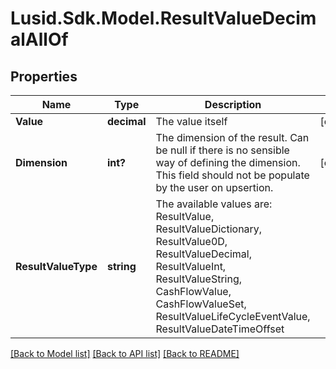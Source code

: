 # Lusid.Sdk.Model.ResultValueDecimalAllOf

## Properties

Name | Type | Description | Notes
------------ | ------------- | ------------- | -------------
**Value** | **decimal** | The value itself | [optional] 
**Dimension** | **int?** | The dimension of the result. Can be null if there is no sensible way of defining the dimension. This field should not be  populate by the user on upsertion. | [optional] 
**ResultValueType** | **string** | The available values are: ResultValue, ResultValueDictionary, ResultValue0D, ResultValueDecimal, ResultValueInt, ResultValueString, CashFlowValue, CashFlowValueSet, ResultValueLifeCycleEventValue, ResultValueDateTimeOffset | 

[[Back to Model list]](../README.md#documentation-for-models) [[Back to API list]](../README.md#documentation-for-api-endpoints) [[Back to README]](../README.md)

